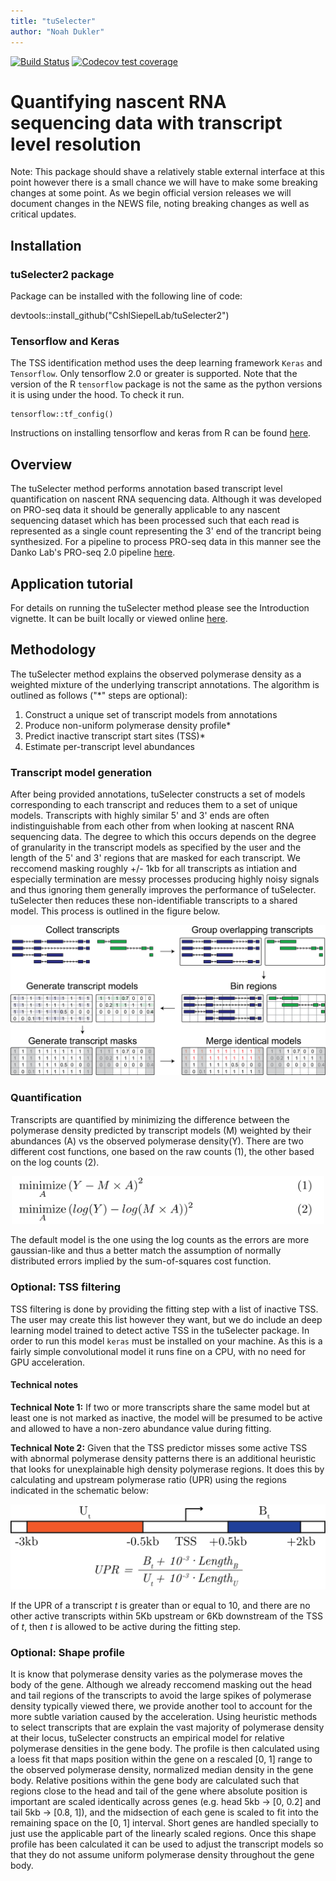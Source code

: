 ```yaml
---
title: "tuSelecter"
author: "Noah Dukler"
---
```


<!-- badges: start -->
[![Build Status](https://travis-ci.org/CshlSiepelLab/tuSelecter2.svg?branch=master)](https://travis-ci.org/CshlSiepelLab/tuSelecter2)
[![Codecov test coverage](https://codecov.io/gh/CshlSiepelLab/tuSelecter2/branch/master/graph/badge.svg)](https://codecov.io/gh/CshlSiepelLab/tuSelecter2?branch=master)
<!-- badges: end -->

# Quantifying nascent RNA sequencing data with transcript level resolution

Note: This package should shave a relatively stable external interface at this point
however there is a small chance we will have to make some breaking changes at some point.
As we begin official version releases we will document changes in the NEWS file, noting
breaking changes as well as critical updates.

## Installation
### tuSelecter2 package
Package can be installed with the following line of code:

devtools::install_github("CshlSiepelLab/tuSelecter2")

### Tensorflow and Keras
The TSS identification method uses the deep learning framework `Keras` and `Tensorflow`.
Only tensorflow 2.0 or greater is supported. Note that the version of the R `tensorflow`
package is not the same as the python versions it is using under the hood. To check it
run.
```
tensorflow::tf_config()

```

Instructions on installing tensorflow and keras from R can be found
[here](https://tensorflow.rstudio.com/reference/keras/install_keras/).


## Overview
The tuSelecter method performs annotation based transcript level quantification on
nascent RNA sequencing data. Although it was developed on PRO-seq data it should be
generally applicable to any nascent sequencing dataset which has been processed such that
each read is represented as a single count representing the 3' end of the trancript being
synthesized. For a pipeline to process PRO-seq data in this manner see the Danko Lab's
PRO-seq 2.0 pipeline [here](https://github.com/Danko-Lab/proseq2.0).

## Application tutorial

For details on running the tuSelecter method please see the Introduction vignette. It can
be built locally or viewed online [here](https://rpubs.com/ndukler/tuSelecterIntro).

## Methodology
The tuSelecter method explains the observed polymerase density as a weighted mixture of
the underlying transcript annotations. The algorithm is outlined as follows ("*" steps
are optional):

1. Construct a unique set of transcript models from annotations
2. Produce non-uniform polymerase density profile*
3. Predict inactive transcript start sites (TSS)*
4. Estimate per-transcript level abundances

### Transcript model generation
After being provided annotations, tuSelecter constructs a set of models corresponding
to each transcript and reduces them to a set of unique models. Transcripts with highly
similar 5' and 3' ends are often indistinguishable from each other from when looking at
nascent RNA sequencing data. The degree to which this occurs depends on the degree of
granularity in the transcript models as specified by the user and the length of the
5' and 3' regions that are masked for each transcript. We reccomend masking roughly +/-
1kb for all transcripts as intiation and especially termination are messy processes
producing highly noisy signals and thus ignoring them generally improves the performance
of tuSelecter. tuSelecter then reduces these non-identifiable transcripts to a shared
model. This process is outlined in the figure below.

![Schematic of tuSelecter model generation](man/figures/transcript_model_generation.png)

### Quantification
Transcripts are quantified by minimizing the difference between the polymerase density 
predicted by transcript models (M) weighted by their abundances (A) vs the observed
polymerase density(Y). There are two different cost functions, one based on the raw
counts (1), the other based on the log counts (2).

<p style="text-align:center;">
<img src="man/figures/optimization.png" width="500" />
</p>

The default model is the one using the log counts as the errors are more gaussian-like
and thus a better match the assumption of normally distributed errors implied by the
sum-of-squares cost function.

### Optional: TSS filtering
TSS filtering is done by providing the fitting step with a list of inactive TSS. The user
may create this list however they want, but we do include an deep learning model trained
to detect active TSS in the tuSelecter package. In order to run this model `keras` must 
be installed on your machine. As this is a fairly simple convolutional model it runs fine
on a CPU, with no need for GPU acceleration.

#### Technical notes
**Technical Note 1:** If two or more transcripts share the same model but at least one is
not marked as inactive, the model will be presumed to be active and allowed to have a 
non-zero abundance value during fitting. 

**Technical Note 2:** Given that the TSS predictor misses some active TSS with abnormal
polymerase density patterns there is an additional heuristic that looks for unexplainable
high density polymerase regions. It does this by calculating and upstream polymerase
ratio (UPR) using the regions indicated in the schematic below:

<p style="text-align:center;">
<img src="man/figures/upstream_polymerase_ratio.png" width="600" />
</p>

If the UPR of a transcript *t* is greater than or equal to 10, and there are no other
active transcripts within 5Kb upstream or 6Kb downstream of the TSS of *t*, then *t* is
allowed to be active during the fitting step.
 
### Optional: Shape profile
It is know that polymerase density varies as the polymerase moves the body of the gene.
Although we already reccomend masking out the head and tail regions of the transcripts to
avoid the large spikes of polymerase density typically viewed there, we provide another
tool to account for the more subtle variation caused by the acceleration. Using
heuristic methods to select transcripts that are explain the vast majority of polymerase
density at their locus, tuSelecter constructs an empirical model for relative polymerase
densities in the gene body. The profile is then calculated using a loess fit that maps
position within the gene on a rescaled [0, 1] range to the observed polymerase density,
normalized median density in the gene body. Relative positions within the gene body are 
calculated such that regions close to the head and tail of the gene where absolute
position is important are scaled identically across genes (e.g. head 5kb -> [0, 0.2] and 
tail 5kb -> [0.8, 1]), and the midsection of each gene is scaled to fit into the
remaining space on the [0, 1] interval. Short genes are handled specially to just use the
applicable part of the linearly scaled regions. Once this shape profile has been
calculated it can be used to adjust the transcript models so that they do not assume
uniform polymerase density throughout the gene body.